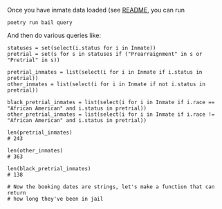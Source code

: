 Once you have inmate data loaded (see [README](README.md),
you can run

    poetry run bail query

And then do various queries like:

    statuses = set(select(i.status for i in Inmate))
    pretrial = set(s for s in statuses if ("Prearraignment" in s or "Pretrial" in s))

    pretrial_inmates = list(select(i for i in Inmate if i.status in pretrial))
    other_inmates = list(select(i for i in Inmate if not i.status in pretrial))

    black_pretrial_inmates = list(select(i for i in Inmate if i.race == "African American" and i.status in pretrial))
    other_pretrial_inmates = list(select(i for i in Inmate if i.race != "African American" and i.status in pretrial))

    len(pretrial_inmates)
    # 243

    len(other_inmates)
    # 363

    len(black_pretrial_inmates)
    # 138

    # Now the booking dates are strings, let's make a function that can return 
    # how long they've been in jail

